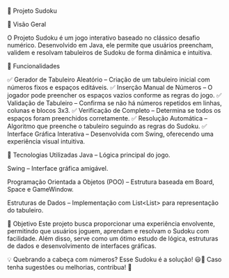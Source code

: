🎲 Projeto Sudoku

📌 Visão Geral

O Projeto Sudoku é um jogo interativo baseado no clássico desafio numérico. Desenvolvido em Java, ele permite que usuários preencham, validem e resolvam tabuleiros de Sudoku de forma dinâmica e intuitiva.

🚀 Funcionalidades

✅ Gerador de Tabuleiro Aleatório – Criação de um tabuleiro inicial com números fixos e espaços editáveis. ✅ Inserção Manual de Números – O jogador pode preencher os espaços vazios conforme as regras do jogo. ✅ Validação de Tabuleiro – Confirma se não há números repetidos em linhas, colunas e blocos 3x3. ✅ Verificação de Completo – Determina se todos os espaços foram preenchidos corretamente. ✅ Resolução Automática – Algoritmo que preenche o tabuleiro seguindo as regras do Sudoku. ✅ Interface Gráfica Interativa – Desenvolvida com Swing, oferecendo uma experiência visual intuitiva.

🔧 Tecnologias Utilizadas
Java – Lógica principal do jogo.

Swing – Interface gráfica amigável.

Programação Orientada a Objetos (POO) – Estrutura baseada em Board, Space e GameWindow.

Estruturas de Dados – Implementação com List<List<Space>> para representação do tabuleiro.

🎯 Objetivo
Este projeto busca proporcionar uma experiência envolvente, permitindo que usuários joguem, aprendam e resolvam o Sudoku com facilidade. Além disso, serve como um ótimo estudo de lógica, estruturas de dados e desenvolvimento de interfaces gráficas.

💡 Quebrando a cabeça com números? Esse Sudoku é a solução! 😃🚀 Caso tenha sugestões ou melhorias, contribua! 🎨
